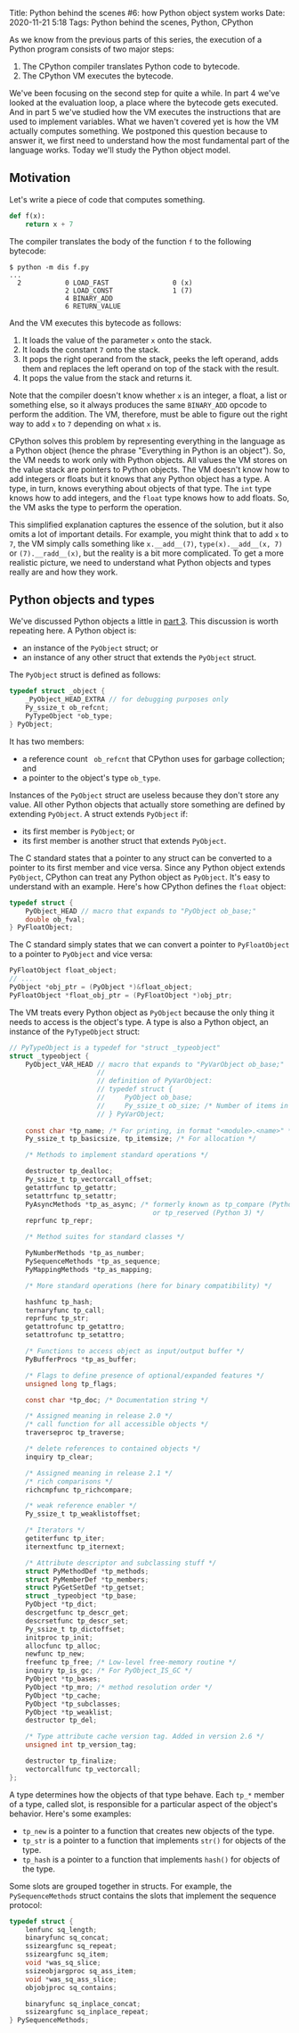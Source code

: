 Title: Python behind the scenes #6: how Python object system works
Date: 2020-11-21 5:18
Tags: Python behind the scenes, Python, CPython

As we know from the previous parts of this series, the execution of a Python program consists of two major steps:

1. The CPython compiler translates Python code to bytecode.
2. The CPython VM executes the bytecode.

We've been focusing on the second step for quite a while. In part 4 we've looked at the evaluation loop, a place where the bytecode gets executed. And in part 5 we've studied how the VM executes the instructions that are used to implement variables. What we haven't covered yet is how the VM actually computes something. We postponed this question because to answer it, we first need to understand how the most fundamental part of the language works. Today we'll study the Python object model.

## Motivation

Let's write a piece of code that computes something.

```python
def f(x):
    return x + 7
```

The compiler translates the body of the function `f` to the following bytecode:

```text
$ python -m dis f.py
...
  2           0 LOAD_FAST                0 (x)
              2 LOAD_CONST               1 (7)
              4 BINARY_ADD
              6 RETURN_VALUE
```

And the VM executes this bytecode as follows:

1. It loads the value of the parameter `x` onto the stack.
2. It loads the constant `7` onto the stack.
3. It pops the right operand from the stack, peeks the left operand, adds them and replaces the left operand on top of the stack with the result.
4. It pops the value from the stack and returns it.

Note that the compiler doesn't know whether `x` is an integer, a float, a list or something else, so it always produces the same `BINARY_ADD` opcode to perform the addition. The VM, therefore, must be able to figure out the right way to add `x` to `7` depending on what `x` is.

CPython solves this problem by representing everything in the language as a Python object (hence the phrase "Everything in Python is an object"). So, the VM needs to work only with Python objects. All values the VM stores on the value stack are pointers to Python objects. The VM doesn't know how to add integers or floats but it knows that any Python object has a type. A type, in turn, knows everything about objects of that type. The `int` type knows how to add integers, and the `float` type knows how to add floats. So, the VM asks the type to perform the operation.

This simplified explanation captures the essence of the solution, but it also omits a lot of important details. For example, you might think that to add `x` to `7`, the VM simply calls something like `x.__add__(7)`, `type(x).__add__(x, 7)` or `(7).__radd__(x)`, but the reality is a bit more complicated. To get a more realistic picture, we need to understand what Python objects and types really are and how they work.

## Python objects and types

We've discussed Python objects a little in [part 3]({filename}/blog/python_bts_03.md). This discussion is worth repeating here.    A Python object is:

* an instance of the `PyObject` struct; or
* an instance of any other struct that extends the `PyObject` struct.

The `PyObject` struct is defined as follows:

```C
typedef struct _object {
    _PyObject_HEAD_EXTRA // for debugging purposes only
    Py_ssize_t ob_refcnt;
    PyTypeObject *ob_type;
} PyObject;
```

It has two members:

* a reference count ` ob_refcnt` that CPython uses for garbage collection; and
* a pointer to the object's type `ob_type`.

Instances of the `PyObject` struct are useless because they don't store any value. All other Python objects that actually store something are defined by extending `PyObject`. A struct extends `PyObject` if:

* its first member is `PyObject`; or
* its first member is another struct that extends `PyObject`.

The C standard states that a pointer to any struct can be converted to a pointer to its first member and vice versa. Since any Python object extends `PyObject`, CPython can treat any Python object as `PyObject`. It's easy to understand with an example. Here's how CPython defines the `float` object:

```C
typedef struct {
    PyObject_HEAD // macro that expands to "PyObject ob_base;"
    double ob_fval;
} PyFloatObject;
```

The C standard simply states that we can convert a pointer to `PyFloatObject` to a pointer to `PyObject` and vice versa:

```C
PyFloatObject float_object;
// ...
PyObject *obj_ptr = (PyObject *)&float_object;
PyFloatObject *float_obj_ptr = (PyFloatObject *)obj_ptr;
```

The VM treats every Python object as `PyObject` because the only thing it needs to access is the object's type. A type is also a Python object, an instance of the `PyTypeObject` struct:

```C
// PyTypeObject is a typedef for "struct _typeobject"
struct _typeobject {
    PyObject_VAR_HEAD // macro that expands to "PyVarObject ob_base;"
                      //
                      // definition of PyVarObject:
                      // typedef struct {
                      //     PyObject ob_base;
                      //     Py_ssize_t ob_size; /* Number of items in variable part */          
                      // } PyVarObject;
    
    const char *tp_name; /* For printing, in format "<module>.<name>" */
    Py_ssize_t tp_basicsize, tp_itemsize; /* For allocation */

    /* Methods to implement standard operations */

    destructor tp_dealloc;
    Py_ssize_t tp_vectorcall_offset;
    getattrfunc tp_getattr;
    setattrfunc tp_setattr;
    PyAsyncMethods *tp_as_async; /* formerly known as tp_compare (Python 2)
                                    or tp_reserved (Python 3) */
    reprfunc tp_repr;

    /* Method suites for standard classes */

    PyNumberMethods *tp_as_number;
    PySequenceMethods *tp_as_sequence;
    PyMappingMethods *tp_as_mapping;

    /* More standard operations (here for binary compatibility) */

    hashfunc tp_hash;
    ternaryfunc tp_call;
    reprfunc tp_str;
    getattrofunc tp_getattro;
    setattrofunc tp_setattro;

    /* Functions to access object as input/output buffer */
    PyBufferProcs *tp_as_buffer;

    /* Flags to define presence of optional/expanded features */
    unsigned long tp_flags;

    const char *tp_doc; /* Documentation string */

    /* Assigned meaning in release 2.0 */
    /* call function for all accessible objects */
    traverseproc tp_traverse;

    /* delete references to contained objects */
    inquiry tp_clear;

    /* Assigned meaning in release 2.1 */
    /* rich comparisons */
    richcmpfunc tp_richcompare;

    /* weak reference enabler */
    Py_ssize_t tp_weaklistoffset;

    /* Iterators */
    getiterfunc tp_iter;
    iternextfunc tp_iternext;

    /* Attribute descriptor and subclassing stuff */
    struct PyMethodDef *tp_methods;
    struct PyMemberDef *tp_members;
    struct PyGetSetDef *tp_getset;
    struct _typeobject *tp_base;
    PyObject *tp_dict;
    descrgetfunc tp_descr_get;
    descrsetfunc tp_descr_set;
    Py_ssize_t tp_dictoffset;
    initproc tp_init;
    allocfunc tp_alloc;
    newfunc tp_new;
    freefunc tp_free; /* Low-level free-memory routine */
    inquiry tp_is_gc; /* For PyObject_IS_GC */
    PyObject *tp_bases;
    PyObject *tp_mro; /* method resolution order */
    PyObject *tp_cache;
    PyObject *tp_subclasses;
    PyObject *tp_weaklist;
    destructor tp_del;

    /* Type attribute cache version tag. Added in version 2.6 */
    unsigned int tp_version_tag;

    destructor tp_finalize;
    vectorcallfunc tp_vectorcall;
};
```

A type determines how the objects of that type behave. Each `tp_*` member of a type, called slot, is responsible for a particular aspect of the object's behavior. Here's some examples:

* `tp_new` is a pointer to a function that creates new objects of the type.
* `tp_str` is a pointer to a function that implements  `str()` for objects of the type.
* `tp_hash` is a pointer to a function that implements  `hash()` for objects of the type.

Some slots are grouped together in structs. For example, the `PySequenceMethods` struct contains the slots that implement the sequence protocol:

```C
typedef struct {
    lenfunc sq_length;
    binaryfunc sq_concat;
    ssizeargfunc sq_repeat;
    ssizeargfunc sq_item;
    void *was_sq_slice;
    ssizeobjargproc sq_ass_item;
    void *was_sq_ass_slice;
    objobjproc sq_contains;

    binaryfunc sq_inplace_concat;
    ssizeargfunc sq_inplace_repeat;
} PySequenceMethods;
```




